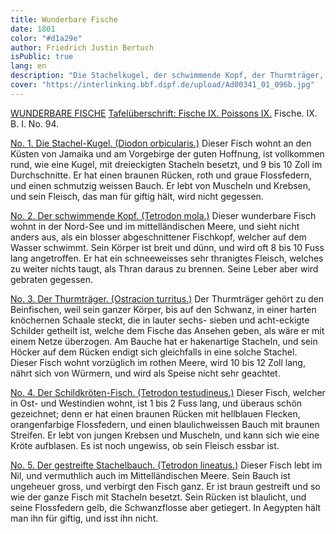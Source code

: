 ```yaml
---
title: Wunderbare Fische
date: 1801
color: "#d1a29e"
author: Friedrich Justin Bertuch
isPublic: true
lang: en
description: "Die Stachelkugel, der schwimmende Kopf, der Thurmträger, der Schildkröten-Fisch und der gestreifte Stachelbauch."
cover: "https://interlinking.bbf.dipf.de/upload/Ad00341_01_096b.jpg"
---
```

[WUNDERBARE FISCHE](http://interlinking.bbf.dipf.de/index.php/Special:URIResolver/Datei-3AAd00341_01_096a.jpg)
[Tafelüberschrift: Fische IX. Poissons IX.](http://interlinking.bbf.dipf.de/index.php/Special:URIResolver/Datei-3AAd00341_01_096a01.jpg)
Fische. IX. B. I. No. 94.

[No. 1. Die Stachel-Kugel. (Diodon orbicularis.)](http://interlinking.bbf.dipf.de/index.php/Special:URIResolver/Datei-3AAd00341_01_096b.jpg)
Dieser Fisch wohnt an den Küsten von Jamaika und am Vorgebirge der guten Hoffnung, ist vollkommen rund, wie eine Kugel, mit dreieckigten Stacheln besetzt, und 9 bis 10 Zoll im Durchschnitte. Er hat einen braunen Rücken, roth und graue Flossfedern, und einen schmutzig weissen Bauch. Er lebt von Muscheln und Krebsen, und sein Fleisch, das man für giftig hält, wird nicht gegessen.

[No. 2. Der schwimmende Kopf. (Tetrodon mola.)](http://interlinking.bbf.dipf.de/index.php/Special:URIResolver/Datei-3AAd00341_01_096f.jpg)
Dieser wunderbare Fisch wohnt in der Nord-See und im mittelländischen Meere, und sieht nicht anders aus, als ein blosser abgeschnittener Fischkopf, welcher auf dem Wasser schwimmt. Sein Körper ist breit und dünn, und wird oft 8 bis 10 Fuss lang angetroffen. Er hat ein schneeweisses sehr thranigtes Fleisch, welches zu weiter nichts taugt, als Thran daraus zu brennen. Seine Leber aber wird gebraten gegessen.

[No. 3. Der Thurmträger. (Ostracion turritus.)](http://interlinking.bbf.dipf.de/index.php/Special:URIResolver/Datei-3AAd00341_01_096c.jpg)
Der Thurmträger gehört zu den Beinfischen, weil sein ganzer Körper, bis auf den Schwanz, in einer harten knöchernen Schaale steckt, die in lauter sechs- sieben und acht-eckigte Schilder getheilt ist, welche dem Fische das Ansehen geben, als wäre er mit einem Netze überzogen. Am Bauche hat er hakenartige Stacheln, und sein Höcker auf dem Rücken endigt sich gleichfalls in eine solche Stachel. Dieser Fisch wohnt vorzüglich im rothen Meere, wird 10 bis 12 Zoll lang, nährt sich von Würmern, und wird als Speise nicht sehr geachtet.

[No. 4. Der Schildkröten-Fisch. (Tetrodon testudineus.)](http://interlinking.bbf.dipf.de/index.php/Special:URIResolver/Datei-3AAd00341_01_096d.jpg)
Dieser Fisch, welcher in Ost- und Westindien wohnt, ist 1 bis 2 Fuss lang, und überaus schön gezeichnet; denn er hat einen braunen Rücken mit hellblauen Flecken, orangenfarbige Flossfedern, und einen blaulichweissen Bauch mit braunen Streifen. Er lebt von jungen Krebsen und Muscheln, und kann sich wie eine Kröte aufblasen. Es ist noch ungewiss, ob sein Fleisch essbar ist.

[No. 5. Der gestreifte Stachelbauch. (Tetrodon lineatus.)](http://interlinking.bbf.dipf.de/index.php/Special:URIResolver/Datei-3AAd00341_01_096e.jpg)
Dieser Fisch lebt im Nil, und vermuthlich auch im Mittelländischen Meere. Sein Bauch ist ungeheuer gross, und verbirgt den Fisch ganz. Er ist braun gestreift und so wie der ganze Fisch mit Stacheln besetzt. Sein Rücken ist blaulicht, und seine Flossfedern gelb, die Schwanzflosse aber getiegert. In Aegypten hält man ihn für giftig, und isst ihn nicht. 
